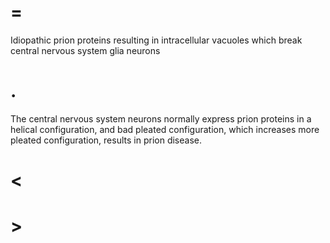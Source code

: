 # =

Idiopathic prion proteins resulting in intracellular vacuoles which break central nervous system glia neurons

# .

The central nervous system neurons normally express prion proteins in a helical configuration, and bad pleated configuration, which increases more pleated configuration, results in prion disease.

# <

# >
